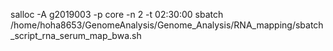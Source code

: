 salloc -A g2019003 -p core -n 2 -t 02:30:00
sbatch /home/hoha8653/GenomeAnalysis/Genome_Analysis/RNA_mapping/sbatch_script_rna_serum_map_bwa.sh
